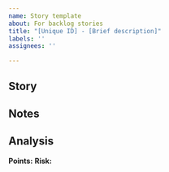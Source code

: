 ```yaml
---
name: Story template
about: For backlog stories
title: "[Unique ID] - [Brief description]"
labels: ''
assignees: ''

---
```


## Story

<!--  Story goes here  -->

## Notes

<!--  Notes go here -->

## Analysis

**Points:** 
**Risk:**
